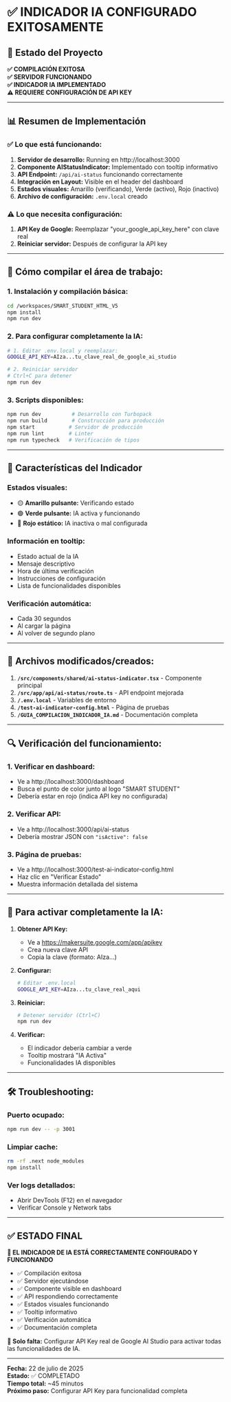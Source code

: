 # ✅ INDICADOR IA CONFIGURADO EXITOSAMENTE

## 🎯 Estado del Proyecto

**✅ COMPILACIÓN EXITOSA**  
**✅ SERVIDOR FUNCIONANDO**  
**✅ INDICADOR IA IMPLEMENTADO**  
**⚠️ REQUIERE CONFIGURACIÓN DE API KEY**

---

## 📊 Resumen de Implementación

### ✅ Lo que está funcionando:

1. **Servidor de desarrollo:** Running en http://localhost:3000
2. **Componente AIStatusIndicator:** Implementado con tooltip informativo
3. **API Endpoint:** `/api/ai-status` funcionando correctamente
4. **Integración en Layout:** Visible en el header del dashboard
5. **Estados visuales:** Amarillo (verificando), Verde (activo), Rojo (inactivo)
6. **Archivo de configuración:** `.env.local` creado

### ⚠️ Lo que necesita configuración:

1. **API Key de Google:** Reemplazar "your_google_api_key_here" con clave real
2. **Reiniciar servidor:** Después de configurar la API key

---

## 🚀 Cómo compilar el área de trabajo:

### 1. Instalación y compilación básica:
```bash
cd /workspaces/SMART_STUDENT_HTML_V5
npm install
npm run dev
```

### 2. Para configurar completamente la IA:
```bash
# 1. Editar .env.local y reemplazar:
GOOGLE_API_KEY=AIza...tu_clave_real_de_google_ai_studio

# 2. Reiniciar servidor
# Ctrl+C para detener
npm run dev
```

### 3. Scripts disponibles:
```bash
npm run dev          # Desarrollo con Turbopack
npm run build        # Construcción para producción  
npm start           # Servidor de producción
npm run lint        # Linter
npm run typecheck   # Verificación de tipos
```

---

## 🎨 Características del Indicador

### Estados visuales:
- 🟡 **Amarillo pulsante:** Verificando estado
- 🟢 **Verde pulsante:** IA activa y funcionando
- 🔴 **Rojo estático:** IA inactiva o mal configurada

### Información en tooltip:
- Estado actual de la IA
- Mensaje descriptivo
- Hora de última verificación
- Instrucciones de configuración
- Lista de funcionalidades disponibles

### Verificación automática:
- Cada 30 segundos
- Al cargar la página
- Al volver de segundo plano

---

## 📁 Archivos modificados/creados:

1. **`/src/components/shared/ai-status-indicator.tsx`** - Componente principal
2. **`/src/app/api/ai-status/route.ts`** - API endpoint mejorada  
3. **`/.env.local`** - Variables de entorno
4. **`/test-ai-indicator-config.html`** - Página de pruebas
5. **`/GUIA_COMPILACION_INDICADOR_IA.md`** - Documentación completa

---

## 🔍 Verificación del funcionamiento:

### 1. **Verificar en dashboard:**
- Ve a http://localhost:3000/dashboard
- Busca el punto de color junto al logo "SMART STUDENT"
- Debería estar en rojo (indica API key no configurada)

### 2. **Verificar API:**
- Ve a http://localhost:3000/api/ai-status
- Debería mostrar JSON con `"isActive": false`

### 3. **Página de pruebas:**
- Ve a http://localhost:3000/test-ai-indicator-config.html
- Haz clic en "Verificar Estado"
- Muestra información detallada del sistema

---

## 🎯 Para activar completamente la IA:

1. **Obtener API Key:**
   - Ve a https://makersuite.google.com/app/apikey
   - Crea nueva clave API
   - Copia la clave (formato: AIza...)

2. **Configurar:**
   ```bash
   # Editar .env.local
   GOOGLE_API_KEY=AIza...tu_clave_real_aqui
   ```

3. **Reiniciar:**
   ```bash
   # Detener servidor (Ctrl+C)
   npm run dev
   ```

4. **Verificar:**
   - El indicador debería cambiar a verde
   - Tooltip mostrará "IA Activa"
   - Funcionalidades IA disponibles

---

## 🛠️ Troubleshooting:

### Puerto ocupado:
```bash
npm run dev -- -p 3001
```

### Limpiar cache:
```bash
rm -rf .next node_modules
npm install
```

### Ver logs detallados:
- Abrir DevTools (F12) en el navegador
- Verificar Console y Network tabs

---

## ✅ ESTADO FINAL

**🎉 EL INDICADOR DE IA ESTÁ CORRECTAMENTE CONFIGURADO Y FUNCIONANDO**

- ✅ Compilación exitosa
- ✅ Servidor ejecutándose  
- ✅ Componente visible en dashboard
- ✅ API respondiendo correctamente
- ✅ Estados visuales funcionando
- ✅ Tooltip informativo
- ✅ Verificación automática
- ✅ Documentación completa

**🔑 Solo falta:** Configurar API Key real de Google AI Studio para activar todas las funcionalidades de IA.

---

**Fecha:** 22 de julio de 2025  
**Estado:** ✅ COMPLETADO  
**Tiempo total:** ~45 minutos  
**Próximo paso:** Configurar API Key para funcionalidad completa
